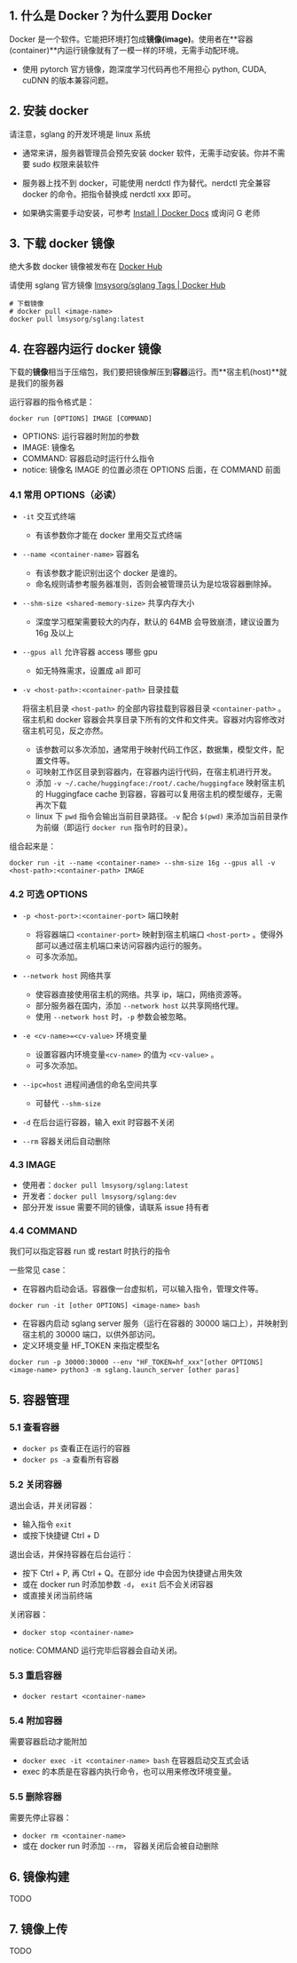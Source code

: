 ## 1. 什么是 Docker？为什么要用 Docker

Docker 是一个软件。它能把环境打包成**镜像(image)**。使用者在**容器(container)**内运行镜像就有了一模一样的环境，无需手动配环境。

- 使用 pytorch 官方镜像，跑深度学习代码再也不用担心 python, CUDA, cuDNN 的版本兼容问题。


## 2. 安装 docker

请注意，sglang 的开发环境是 linux 系统

- 通常来讲，服务器管理员会预先安装 docker 软件，无需手动安装。你并不需要 sudo 权限来装软件


- 服务器上找不到 docker，可能使用 nerdctl 作为替代。nerdctl 完全兼容 docker 的命令。把指令替换成 nerdctl xxx 即可。
- 如果确实需要手动安装，可参考 [Install | Docker Docs](https://docs.docker.com/engine/install/) 或询问 G 老师

## 3. 下载 docker 镜像

绝大多数 docker 镜像被发布在 [Docker Hub ](https://hub.docker.com/)

请使用 sglang 官方镜像 [lmsysorg/sglang Tags | Docker Hub](https://hub.docker.com/r/lmsysorg/sglang/tags) 

```
# 下载镜像
# docker pull <image-name>
docker pull lmsysorg/sglang:latest
```

## 4. 在容器内运行 docker 镜像

下载的**镜像**相当于压缩包，我们要把镜像解压到**容器**运行。而**宿主机(host)**就是我们的服务器

运行容器的指令格式是：

```
docker run [OPTIONS] IMAGE [COMMAND]
```

- OPTIONS: 运行容器时附加的参数
- IMAGE: 镜像名
- COMMAND: 容器启动时运行什么指令
- notice: 镜像名 IMAGE 的位置必须在 OPTIONS 后面，在 COMMAND 前面

### 4.1 常用 OPTIONS（必读）

- `-it` 交互式终端
  - 有该参数你才能在 docker 里用交互式终端

- `--name <container-name>` 容器名
  - 有该参数才能识别出这个 docker 是谁的。
  - 命名规则请参考服务器准则，否则会被管理员认为是垃圾容器删除掉。

- `--shm-size <shared-memory-size>` 共享内存大小
  - 深度学习框架需要较大的内存，默认的 64MB 会导致崩溃，建议设置为 16g 及以上

- `--gpus all`  允许容器 access 哪些 gpu
  - 如无特殊需求，设置成 all 即可

- `-v <host-path>:<container-path>` 目录挂载

  将宿主机目录 `<host-path>` 的全部内容挂载到容器目录 `<container-path>` 。宿主机和 docker 容器会共享目录下所有的文件和文件夹。容器对内容修改对宿主机可见，反之亦然。

  - 该参数可以多次添加，通常用于映射代码工作区，数据集，模型文件，配置文件等。
  - 可映射工作区目录到容器内，在容器内运行代码，在宿主机进行开发。
  - 添加 ` -v ~/.cache/huggingface:/root/.cache/huggingface ` 映射宿主机的 Huggingface cache 到容器，容器可以复用宿主机的模型缓存，无需再次下载
  - linux 下 `pwd` 指令会输出当前目录路径。`-v` 配合 `$(pwd)` 来添加当前目录作为前缀（即运行 `docker run` 指令时的目录）。

组合起来是：

```
docker run -it --name <container-name> --shm-size 16g --gpus all -v <host-path>:<container-path> IMAGE
```

### 4.2 可选 OPTIONS

- `-p <host-port>:<container-port>` 端口映射
  - 将容器端口 `<container-port>` 映射到宿主机端口 `<host-port>` 。使得外部可以通过宿主机端口来访问容器内运行的服务。
  - 可多次添加。

- `--network host` 网络共享
  - 使容器直接使用宿主机的网络。共享 ip，端口，网络资源等。
  - 部分服务器在国内，添加 `--network host` 以共享网络代理。
  - 使用 `--network host` 时，`-p` 参数会被忽略。

- `-e <cv-name>=<cv-value>` 环境变量
  - 设置容器内环境变量`<cv-name>` 的值为 `<cv-value>` 。
  - 可多次添加。

- `--ipc=host` 进程间通信的命名空间共享
  - 可替代 `--shm-size` 

- `-d` 在后台运行容器，输入 exit 时容器不关闭
- `--rm` 容器关闭后自动删除

### 4.3 IMAGE

- 使用者：`docker pull lmsysorg/sglang:latest`
- 开发者：`docker pull lmsysorg/sglang:dev`
- 部分开发 issue 需要不同的镜像，请联系 issue 持有者

### 4.4 COMMAND

我们可以指定容器 run 或 restart 时执行的指令

一些常见 case：

- 在容器内启动会话。容器像一台虚拟机，可以输入指令，管理文件等。

```
docker run -it [other OPTIONS] <image-name> bash
```

- 在容器内启动 sglang server 服务（运行在容器的 30000 端口上），并映射到宿主机的 30000 端口，以供外部访问。
- 定义环境变量 HF_TOKEN 来指定模型名

```
docker run -p 30000:30000 --env "HF_TOKEN=hf_xxx"[other OPTIONS] <image-name> python3 -m sglang.launch_server [other paras]
```

## 5. 容器管理

### 5.1 查看容器

- `docker ps` 查看正在运行的容器
- `docker ps -a` 查看所有容器

### 5.2 关闭容器

退出会话，并关闭容器：

- 输入指令 `exit` 
- 或按下快捷键 Ctrl + D

退出会话，并保持容器在后台运行：

- 按下 Ctrl + P, 再 Ctrl + Q。在部分 ide 中会因为快捷键占用失效
- 或在 docker run 时添加参数 `-d`， `exit` 后不会关闭容器
- 或直接关闭当前终端

关闭容器：

- `docker stop <container-name>`

notice: COMMAND 运行完毕后容器会自动关闭。

### 5.3 重启容器

- `docker restart <container-name>`

### 5.4 附加容器

需要容器启动才能附加

- `docker exec -it <container-name> bash` 在容器启动交互式会话
- exec 的本质是在容器内执行命令，也可以用来修改环境变量。

### 5.5 删除容器

需要先停止容器：

- `docker rm <container-name>`
- 或在 docker run 时添加 `--rm`， 容器关闭后会被自动删除

## 6. 镜像构建

TODO

## 7. 镜像上传

TODO





